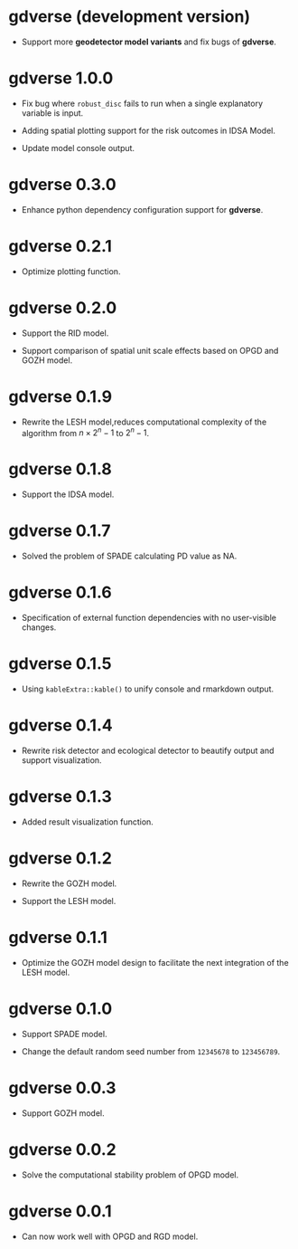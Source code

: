 # gdverse (development version)

* Support more **geodetector model variants** and fix bugs of **gdverse**.

# gdverse 1.0.0

* Fix bug where `robust_disc` fails to run when a single explanatory variable is input.

* Adding spatial plotting support for the risk outcomes in IDSA Model.

* Update model console output.

# gdverse 0.3.0

* Enhance python dependency configuration support for **gdverse**.

# gdverse 0.2.1

* Optimize plotting function.

# gdverse 0.2.0

* Support the RID model.

* Support comparison of spatial unit scale effects based on OPGD and GOZH model.  

# gdverse 0.1.9

* Rewrite the LESH model,reduces computational complexity of the algorithm from 
$n \times 2^n-1$ to $2^n-1$.

# gdverse 0.1.8

* Support the IDSA model.

# gdverse 0.1.7

* Solved the problem of SPADE calculating PD value as NA.

# gdverse 0.1.6

* Specification of external function dependencies with no user-visible changes.

# gdverse 0.1.5

* Using `kableExtra::kable()` to unify console and rmarkdown output.

# gdverse 0.1.4

* Rewrite risk detector and ecological detector to beautify output and support visualization.

# gdverse 0.1.3

* Added result visualization function.

# gdverse 0.1.2

* Rewrite the GOZH model.

* Support the LESH model.

# gdverse 0.1.1

* Optimize the GOZH model design to facilitate the next integration of the LESH model.

# gdverse 0.1.0

* Support SPADE model.

* Change the default random seed number from `12345678` to `123456789`.

# gdverse 0.0.3

* Support GOZH model.

# gdverse 0.0.2

* Solve the computational stability problem of OPGD model.

# gdverse 0.0.1

* Can now work well with OPGD and RGD model.
